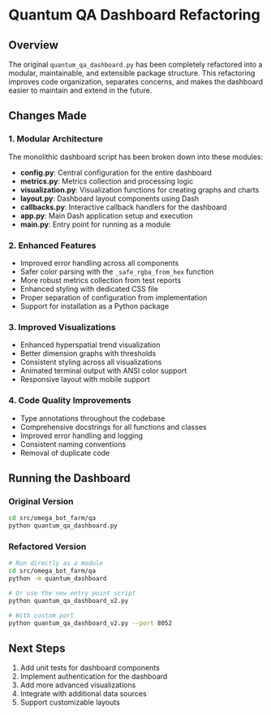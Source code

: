 # Quantum QA Dashboard Refactoring

## Overview

The original `quantum_qa_dashboard.py` has been completely refactored into a modular, maintainable, and extensible package structure. This refactoring improves code organization, separates concerns, and makes the dashboard easier to maintain and extend in the future.

## Changes Made

### 1. Modular Architecture

The monolithic dashboard script has been broken down into these modules:

- **config.py**: Central configuration for the entire dashboard
- **metrics.py**: Metrics collection and processing logic
- **visualization.py**: Visualization functions for creating graphs and charts
- **layout.py**: Dashboard layout components using Dash
- **callbacks.py**: Interactive callback handlers for the dashboard
- **app.py**: Main Dash application setup and execution
- ****main**.py**: Entry point for running as a module

### 2. Enhanced Features

- Improved error handling across all components
- Safer color parsing with the `_safe_rgba_from_hex` function
- More robust metrics collection from test reports
- Enhanced styling with dedicated CSS file
- Proper separation of configuration from implementation
- Support for installation as a Python package

### 3. Improved Visualizations

- Enhanced hyperspatial trend visualization
- Better dimension graphs with thresholds
- Consistent styling across all visualizations
- Animated terminal output with ANSI color support
- Responsive layout with mobile support

### 4. Code Quality Improvements

- Type annotations throughout the codebase
- Comprehensive docstrings for all functions and classes
- Improved error handling and logging
- Consistent naming conventions
- Removal of duplicate code

## Running the Dashboard

### Original Version

```bash
cd src/omega_bot_farm/qa
python quantum_qa_dashboard.py
```

### Refactored Version

```bash
# Run directly as a module
cd src/omega_bot_farm/qa
python -m quantum_dashboard

# Or use the new entry point script
python quantum_qa_dashboard_v2.py

# With custom port
python quantum_qa_dashboard_v2.py --port 8052
```

## Next Steps

1. Add unit tests for dashboard components
2. Implement authentication for the dashboard
3. Add more advanced visualizations
4. Integrate with additional data sources
5. Support customizable layouts
